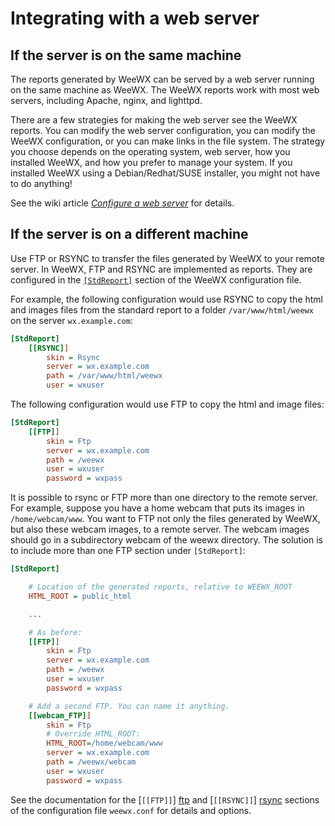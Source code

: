 # Integrating with a web server

## If the server is on the same machine

The reports generated by WeeWX can be served by a web server running on the
same machine as WeeWX. The WeeWX reports work with most web servers, including
Apache, nginx, and lighttpd.

There are a few strategies for making the web server see the WeeWX reports.
You can modify the web server configuration, you can modify the WeeWX
configuration, or you can make links in the file system. The strategy you
choose depends on the operating system, web server, how you installed WeeWX,
and how you prefer to manage your system. If you installed WeeWX using a
Debian/Redhat/SUSE installer, you might not have to do anything!

See the wiki article [_Configure a web server_](https://github.com/weewx/weewx/wiki/Configure-a-web-server-(Apache,-NGINX-or-lighttpd)) for details.

## If the server is on a different machine

Use FTP or RSYNC to transfer the files generated by WeeWX to your remote
server. In WeeWX, FTP and RSYNC are implemented as reports. They are configured
in the [`[StdReport]`](../../reference/weewx-options/stdreport/) section of the
WeeWX configuration file.

For example, the following configuration would use RSYNC to copy the html and
images files from the standard report to a folder `/var/www/html/weewx` on the
server `wx.example.com`:

```ini
[StdReport]
    [[RSYNC]]
        skin = Rsync
        server = wx.example.com
        path = /var/www/html/weewx
        user = wxuser
```

The following configuration would use FTP to copy the html and image files:

```ini
[StdReport]
    [[FTP]]
        skin = Ftp
        server = wx.example.com
        path = /weewx
        user = wxuser
        password = wxpass
```

It is possible to rsync or FTP more than one directory to the remote server.
For example, suppose you have a home webcam that puts its images in
`/home/webcam/www`. You want to FTP not only the files generated by WeeWX, but
also these webcam images, to a remote server. The webcam images should go in a
subdirectory webcam of the weewx directory. The solution is to include more
than one FTP section under `[StdReport]`:

``` ini
[StdReport]

    # Location of the generated reports, relative to WEEWX_ROOT
    HTML_ROOT = public_html

    ...

    # As before:
    [[FTP]]
        skin = Ftp
        server = wx.example.com
        path = /weewx
        user = wxuser
        password = wxpass

    # Add a second FTP. You can name it anything.
    [[webcam_FTP]]
        skin = Ftp
        # Override HTML_ROOT:
        HTML_ROOT=/home/webcam/www
        server = wx.example.com
        path = /weewx/webcam
        user = wxuser
        password = wxpass
```

See the documentation for the [`[[FTP]]`] [ftp] and [`[[RSYNC]]`] [rsync]
sections of the configuration file `weewx.conf` for details and options.

[ftp]: /reference/weewx-options/stdreport/#ftp "[[FTP]] section"
[rsync]: /reference/weewx-options/stdreport/#rsync "[[RSYNC]] section"